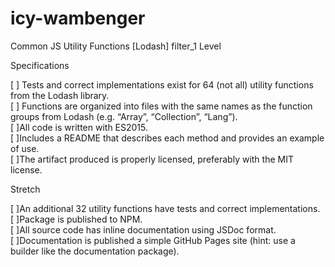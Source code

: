 # icy-wambenger
Common JS Utility Functions [Lodash] filter_1 Level  

Specifications  

 [ ] Tests and correct implementations exist for 64 (not all) utility functions from the Lodash library.  
 [ ] Functions are organized into files with the same names as the function groups from Lodash (e.g. “Array”, “Collection”,   “Lang”).    
 [ ]All code is written with ES2015.  
 [ ]Includes a README that describes each method and provides an example of use.  
 [ ]The artifact produced is properly licensed, preferably with the MIT license.  

Stretch  

 [ ]An additional 32 utility functions have tests and correct implementations.  
 [ ]Package is published to NPM.  
 [ ]All source code has inline documentation using JSDoc format.  
 [ ]Documentation is published a simple GitHub Pages site (hint: use a builder like the documentation package).  

